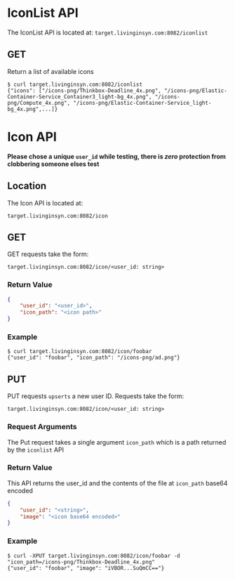 # IconList API
The IconList API is located at: `target.livinginsyn.com:8082/iconlist`

## GET 
Return a list of available icons
```
$ curl target.livinginsyn.com:8082/iconlist
{"icons": ["/icons-png/Thinkbox-Deadline_4x.png", "/icons-png/Elastic-Container-Service_Container3_light-bg_4x.png", "/icons-png/Compute_4x.png", "/icons-png/Elastic-Container-Service_light-bg_4x.png",...]}
```

# Icon API

**Please chose a unique `user_id` while testing, there is _zero_ protection from clobbering someone elses test**

## Location
The Icon API is located at:
```
target.livinginsyn.com:8082/icon
```

## GET
GET requests take the form:
```
target.livinginsyn.com:8082/icon/<user_id: string>
```
### Return Value
```json
{
    "user_id": "<user_id>", 
    "icon_path": "<icon path>"
}
```

### Example
```shell
$ curl target.livinginsyn.com:8082/icon/foobar
{"user_id": "foobar", "icon_path": "/icons-png/ad.png"}
```
## PUT
PUT requests `upserts` a new user ID. Requests take the form:
```
target.livinginsyn.com:8082/icon/<user_id: string>
```

### Request Arguments
The Put request takes a single argument `icon_path` which is a path returned by the `iconlist` API

### Return Value
This API returns the user_id and the contents of the file at `icon_path` base64 encoded
```json
{
    "user_id": "<string>",
    "image": "<icon base64 encoded>"
}
```

### Example
```shell
$ curl -XPUT target.livinginsyn.com:8082/icon/foobar -d "icon_path=/icons-png/Thinkbox-Deadline_4x.png"
{"user_id": "foobar", "image": "iVBOR...SuQmCC=="}
```
